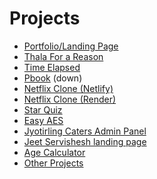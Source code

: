 # Projects
<ul>
<li>
<a href="/portfolio">Portfolio/Landing Page</a>
</li>
 <li>
<a href="https://thala-07.netlify.app">Thala For a Reason</a>
</li>
 <li>
<a href="https://time-elapsed.netlify.app">Time Elapsed</a>
</li>

<li>
<a href="./pbook">Pbook</a> (down)
</li>
 <li>
  <a href="https://netflix-clone-v4.netlify.app">Netflix Clone (Netlify)</a>
 </li>
 <li>
  <a href="https://netflix-8h2i.onrender.com">Netflix Clone (Render)</a>
 </li>
 <li>
<a href="https://star-quiz-v2.netlify.app">Star Quiz</a>
</li>
 <li>
<a href="Https://github.com/piyushpatilx/easy-aes">Easy AES</a>
</li>
<li>
<a href="https://jyoti-caters.netlify.app">Jyotirling Caters Admin Panel</a>
</li>
 <li>
<a href="https://jeetservishesh.netlify.app">Jeet Servishesh landing page</a>
</li>
<li>
<a href="./agecalc.html">Age Calculator</a>
</li>
<li>
<a href="https://github.com/swarooppatilx">Other Projects</a>
</li>
</ul>
